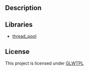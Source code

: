 ## Description

## Libraries
* [thread_pool](./src/thread_pool)

## License
This project is licensed under [GLWTPL](https://github.com/me-shaon/GLWTPL/blob/master/LICENSE)
